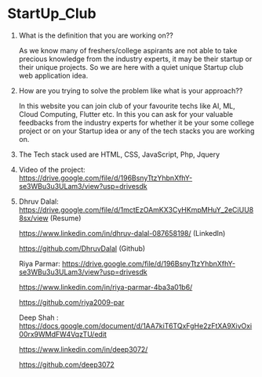 # StartUp_Club
1. What is the definition that you are working on??

    As we know many of freshers/college aspirants are not able to take precious knowledge from the industry experts, it may be their startup or their unique projects. So we are        here with a quiet unique Startup club web application idea.

2. How are you trying to solve the problem like what is your approach??

    In this website you can join club of your favourite techs like AI, ML, Cloud Computing, Flutter etc. In this you can ask for your valuable feedbacks from the industry experts      for whether it be your some college project or on your Startup idea or any of the tech stacks you are working on.

3. The Tech stack used are HTML, CSS, JavaScript, Php, Jquery

4. Video of the project: https://drive.google.com/file/d/196BsnyTtzYhbnXfhY-se3WBu3u3ULam3/view?usp=drivesdk

5. Dhruv Dalal: https://drive.google.com/file/d/1mctEzOAmKX3CyHKmpMHuY_2eCiUU88sx/view (Resume)

   https://www.linkedin.com/in/dhruv-dalal-087658198/ (LinkedIn)
   
   https://github.com/DhruvDalal (Github)
                 
   Riya Parmar: https://drive.google.com/file/d/196BsnyTtzYhbnXfhY-se3WBu3u3ULam3/view?usp=drivesdk
   
   https://www.linkedin.com/in/riya-parmar-4ba3a01b6/
                
   https://github.com/riya2009-par
                
   Deep Shah :  https://docs.google.com/document/d/1AA7kiT6TQxFgHe2zFtXA9XivOxi00rx9WMdFW4VqzTU/edit
   
   https://www.linkedin.com/in/deep3072/
               
   https://github.com/deep3072
